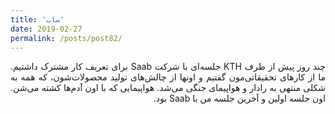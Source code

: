 ```yaml
---
title: 'ساب'
date: 2019-02-27
permalink: /posts/post82/
---
```

<div align="justify" dir="rtl">

چند روز پیش از طرف KTH جلسه‌ای با شرکت Saab برای تعریف کار مشترک داشتیم. ما از کارهای تحقیقاتی‌مون گفتیم و اونها از چالش‌های تولید محصولات‌شون، که همه به شکلی منتهی به رادار و هواپیمای جنگی می‌شد. هواپیمایی که با اون آدم‌ها کشته می‌شن. اون جلسه اولین و آخرین جلسه من با Saab بود.

</div>
